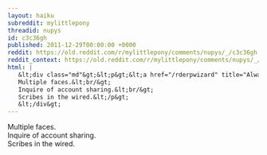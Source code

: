 ```yaml
---
layout: haiku
subreddit: mylittlepony
threadid: nupys
id: c3c36gh
published: 2011-12-29T00:00:00 +0000
reddit: https://old.reddit.com/r/mylittlepony/comments/nupys/_/c3c36gh
reddit_context: https://old.reddit.com/r/mylittlepony/comments/nupys/_/c3c36gh?context=3
html: |
   &lt;div class="md"&gt;&lt;p&gt;&lt;a href="/rderpwizard" title="Always Relevant / Questions Posed Eternally / Paper Bag Princess"&gt;&lt;/a&gt;
   Multiple faces.&lt;br/&gt;
   Inquire of account sharing.&lt;br/&gt;
   Scribes in the wired.&lt;/p&gt;
   &lt;/div&gt;
---
```


[](/rderpwizard "Always Relevant / Questions Posed Eternally / Paper Bag Princess")
Multiple faces.  
Inquire of account sharing.   
Scribes in the wired.